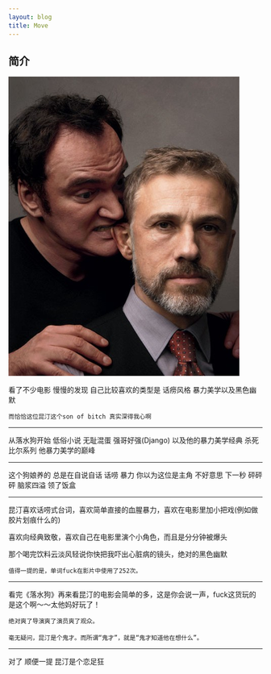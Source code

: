 ```yaml
---
layout: blog
title: Move
---
```


## 简介

![](./imag/kuntingwalz.jpg)

看了不少电影 慢慢的发现 自己比较喜欢的类型是 话痨风格 暴力美学以及黑色幽默    
  

	而恰恰这位昆汀这个son of bitch 真实深得我心啊  

--------------

从落水狗开始  低俗小说 无耻混蛋 强哥好强(Django) 以及他的暴力美学经典 杀死比尔系列  他暴力美学的巅峰   

---------------

这个狗娘养的 总是在自说自话 话唠 暴力 你以为这位是主角 不好意思 下一秒 砰砰砰  脑浆四溢  领了饭盒  

-------------

昆汀喜欢话唠式台词，喜欢简单直接的血腥暴力，喜欢在电影里加小把戏(例如做胶片划痕什么的)   

喜欢向经典致敬，喜欢自己在电影里演个小角色，而且是分分钟被爆头   

那个喝完饮料云淡风轻说你快把我吓出心脏病的镜头，绝对的黑色幽默  

	值得一提的是，单词fuck在影片中使用了252次。  

--------------

看完《落水狗》再来看昆汀的电影会简单的多，这是你会说一声，fuck这货玩的是这个啊～～太他妈好玩了！  

	
	绝对爽了导演爽了演员爽了观众。  

	毫无疑问，昆汀是个鬼才。而所谓“鬼才”，就是“鬼才知道他在想什么”。

-----------------

对了 顺便一提 昆汀是个恋足狂



